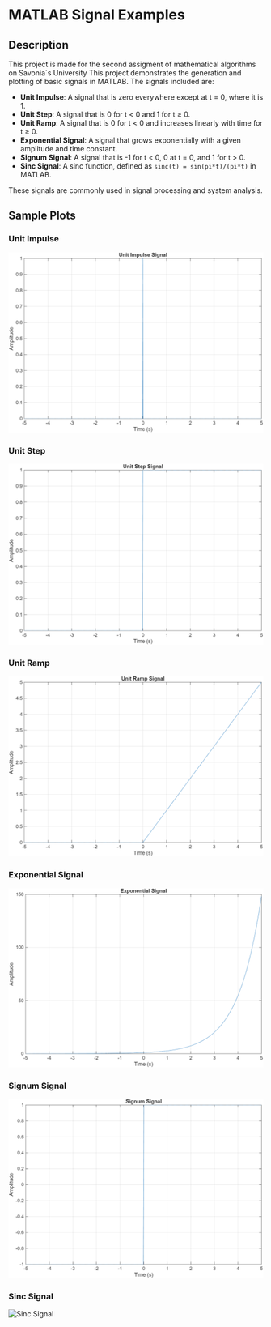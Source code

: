 # MATLAB Signal Examples

## Description
This project is made for the second assigment of mathematical algorithms on Savonia´s University
This project demonstrates the generation and plotting of basic signals in MATLAB. The signals included are:

- **Unit Impulse**: A signal that is zero everywhere except at t = 0, where it is 1.
- **Unit Step**: A signal that is 0 for t < 0 and 1 for t ≥ 0.
- **Unit Ramp**: A signal that is 0 for t < 0 and increases linearly with time for t ≥ 0.
- **Exponential Signal**: A signal that grows exponentially with a given amplitude and time constant.
- **Signum Signal**: A signal that is -1 for t < 0, 0 at t = 0, and 1 for t > 0.
- **Sinc Signal**: A sinc function, defined as `sinc(t) = sin(pi*t)/(pi*t)` in MATLAB.

These signals are commonly used in signal processing and system analysis.

## Sample Plots

### Unit Impulse
![Unit Impulse](/images/Unit_Impulse.png)

### Unit Step
![Unit Step](images/Unit_Step.png)

### Unit Ramp
![Unit Ramp](images/Unit_Ramp.png)

### Exponential Signal
![Exponential Signal](images/Exponential.png)

### Signum Signal
![Signum Signal](images/Signum.png)

### Sinc Signal
![Sinc Signal](images/sinc_signal.png)
